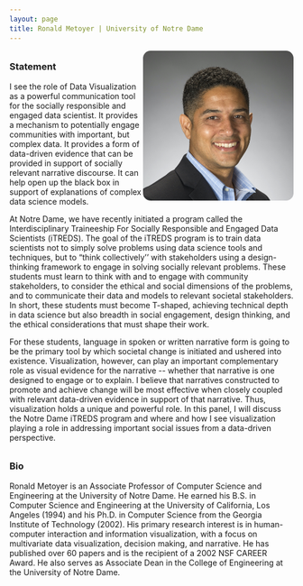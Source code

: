 ```yaml
---
layout: page
title: Ronald Metoyer | University of Notre Dame
---
```

<style>

h3 {
margin-top: 2em;
}

#new-for-2020-we-will-be-hosting-a-virtual-panel-this-year {
margin-top: -1em;
margin-bottom: 1em;
}

#panelists, #bios {
  display: grid;
  grid-template-columns: repeat(auto-fill, minmax(240px, 1fr));
  grid-gap: 10px;
  margin-bottom: 10px;
}

.panelist_image, .bio_image {
  width: 200pt;
  border-radius: 5%;
  display: block;
  text-align: right;
  float: right;
}

.panelist_text, .bio_text {
}

.panelist_name, .panelist_affiliation, .panelist_statement, .bio_name, .bio_affiliation {
}

</style>

<a href="http://sites.nd.edu/ronald-metoyer/">
  <img class="panelist_image" src="/img/metoyer.jpeg" alt="Ronald Metoyer head shot"/>
</a>

### Statement

I see the role of Data Visualization as a powerful communication tool for the socially responsible and engaged data scientist.  It provides a mechanism to potentially engage communities with important, but complex data.  It provides a form of data-driven evidence that can be provided in support of socially relevant narrative discourse.  It can help open up the black box in support of explanations of complex data science models.

At Notre Dame, we have recently initiated a program called the Interdisciplinary Traineeship For Socially Responsible and Engaged Data Scientists (iTREDS).  The goal of the iTREDS program is to train data scientists not to simply solve problems using data science tools and techniques, but to “think collectively’’  with stakeholders using a design-thinking framework to engage in solving socially relevant problems.  These students must learn to think with and to engage with community stakeholders, to consider the ethical and social dimensions of the problems, and to communicate their data and models to relevant societal stakeholders.  In short, these students must become T-shaped, achieving technical depth in data science but also breadth in social engagement, design thinking, and the ethical considerations that must shape their work.

For these students, language in spoken or written narrative form is going to be the primary tool by which societal change is initiated and ushered into existence.  Visualization, however, can play an important complementary role as visual evidence for the narrative -- whether that narrative is one designed to engage or to explain.   I believe that narratives constructed to promote and achieve change will be most effective when closely coupled with relevant data-driven evidence in support of that narrative.  Thus, visualization holds a unique and powerful role. In this panel, I will discuss the Notre Dame iTREDS program and where and how I see visualization playing a role in addressing important social issues from a data-driven perspective.

### Bio

Ronald Metoyer is an Associate Professor of Computer Science and Engineering at the University of Notre Dame.  He earned his B.S. in Computer Science and Engineering at the University of California, Los Angeles (1994) and his Ph.D. in Computer Science from the Georgia Institute of Technology (2002).  His primary research interest is in human-computer interaction and information visualization, with a focus on multivariate data visualization, decision making, and narrative.  He has published over 60 papers and is the recipient of a 2002 NSF CAREER Award.  He also serves as Associate Dean in the College of Engineering at the University of Notre Dame.


